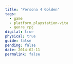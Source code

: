 ```yaml
---
title: 'Persona 4 Golden'
tags:
  - game
  - platform_playstation-vita
  - genre_rpg
digital: true
physical: true
guide: false
pending: false
date: 2014-02-11
permalink: false
---
```

